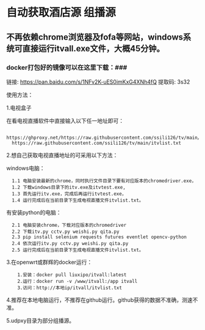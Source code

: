 # 自动获取酒店源  组播源 #
## 不再依赖chrome浏览器及fofa等网站，windows系统可直接运行itvall.exe文件，大概45分钟。 ##
### docker打包好的镜像可以在这里下载：### 
链接: https://pan.baidu.com/s/1NFv2K-uES0imKxG4XNh4fQ 提取码: 3s32

使用方法：

1.电视盒子

  在看电视直播软件中直接输入以下任一地址即可：
  
      https://ghproxy.net/https://raw.githubusercontent.com/ssili126/tv/main/itvlist.txt
      https://raw.githubusercontent.com/ssili126/tv/main/itvlist.txt
  
2.想自己获取电视直播地址的可采用以下方法：

  windows电脑：
  
      1.1 电脑安装最新的chrome，同时执行文件目录下要有对应版本的chromedriver.exe，
      1.2 下载windows目录下的itv.exe及itvtest.exe,
      1.3 首先运行itv.exe，完成后再运行itvtest.exe，
      1.4 运行完成后在当前目录下生成电视直播文件itvlist.txt。
  
  有安装python的电脑：
  
      2.1 电脑安装chrome，下载对应版本的chromedriver
      2.2 下载itv.py cctv.py weishi.py qita.py
      2.3 pip install selenium requests futures eventlet opencv-python
      2.4 依次运行itv.py cctv.py weishi.py qita.py
      2.5 运行完成后在当前目录下生成电视直播文件itvlist.txt。

3.在openwrt或群辉的docker运行：

        1.安装：docker pull liuxipo/itvall:latest
        2.运行：docker run -v /www/itvall:/app itvall
        3.访问：http://本地ip/itvall/itvlist.txt
  
4.推荐在本地电脑运行，不推荐在github运行。github获得的数据不准确，测速不准。

5.udpxy目录为部分组播源。


